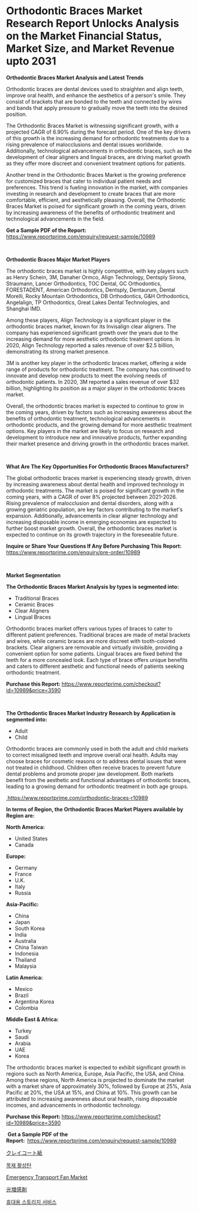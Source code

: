 <p><h1>Orthodontic Braces Market Research Report Unlocks Analysis on the Market Financial Status, Market Size, and Market Revenue upto 2031</h1></p><p><strong>Orthodontic Braces Market Analysis and Latest Trends</strong></p>
<p><p>Orthodontic braces are dental devices used to straighten and align teeth, improve oral health, and enhance the aesthetics of a person's smile. They consist of brackets that are bonded to the teeth and connected by wires and bands that apply pressure to gradually move the teeth into the desired position.</p><p>The Orthodontic Braces Market is witnessing significant growth, with a projected CAGR of 6.90% during the forecast period. One of the key drivers of this growth is the increasing demand for orthodontic treatments due to a rising prevalence of malocclusions and dental issues worldwide. Additionally, technological advancements in orthodontic braces, such as the development of clear aligners and lingual braces, are driving market growth as they offer more discreet and convenient treatment options for patients.</p><p>Another trend in the Orthodontic Braces Market is the growing preference for customized braces that cater to individual patient needs and preferences. This trend is fueling innovation in the market, with companies investing in research and development to create braces that are more comfortable, efficient, and aesthetically pleasing. Overall, the Orthodontic Braces Market is poised for significant growth in the coming years, driven by increasing awareness of the benefits of orthodontic treatment and technological advancements in the field.</p></p>
<p><strong>Get a Sample PDF of the Report:&nbsp;</strong> <a href="https://www.reportprime.com/enquiry/request-sample/10989">https://www.reportprime.com/enquiry/request-sample/10989</a></p>
<p>&nbsp;</p>
<p><strong>Orthodontic Braces Major Market Players</strong></p>
<p><p>The orthodontic braces market is highly competitive, with key players such as Henry Schein, 3M, Danaher Ormco, Align Technology, Dentsply Sirona, Straumann, Lancer Orthodontics, TOC Dental, GC Orthodontics, FORESTADENT, American Orthodontics, Dentsply, Dentaurum, Dental Morelli, Rocky Mountain Orthodontics, DB Orthodontics, G&H Orthodontics, Angelalign, TP Orthodontics, Great Lakes Dental Technologies, and Shanghai IMD.</p><p>Among these players, Align Technology is a significant player in the orthodontic braces market, known for its Invisalign clear aligners. The company has experienced significant growth over the years due to the increasing demand for more aesthetic orthodontic treatment options. In 2020, Align Technology reported a sales revenue of over $2.5 billion, demonstrating its strong market presence.</p><p>3M is another key player in the orthodontic braces market, offering a wide range of products for orthodontic treatment. The company has continued to innovate and develop new products to meet the evolving needs of orthodontic patients. In 2020, 3M reported a sales revenue of over $32 billion, highlighting its position as a major player in the orthodontic braces market.</p><p>Overall, the orthodontic braces market is expected to continue to grow in the coming years, driven by factors such as increasing awareness about the benefits of orthodontic treatment, technological advancements in orthodontic products, and the growing demand for more aesthetic treatment options. Key players in the market are likely to focus on research and development to introduce new and innovative products, further expanding their market presence and driving growth in the orthodontic braces market.</p></p>
<p>&nbsp;</p>
<p><strong>What Are The Key Opportunities For Orthodontic Braces Manufacturers?</strong></p>
<p><p>The global orthodontic braces market is experiencing steady growth, driven by increasing awareness about dental health and improved technology in orthodontic treatments. The market is poised for significant growth in the coming years, with a CAGR of over 8% projected between 2021-2026. Rising prevalence of malocclusion and dental disorders, along with a growing geriatric population, are key factors contributing to the market's expansion. Additionally, advancements in clear aligner technology and increasing disposable income in emerging economies are expected to further boost market growth. Overall, the orthodontic braces market is expected to continue on its growth trajectory in the foreseeable future.</p></p>
<p><strong>Inquire or Share Your Questions If Any Before Purchasing This Report:</strong> <a href="https://www.reportprime.com/enquiry/pre-order/10989">https://www.reportprime.com/enquiry/pre-order/10989</a></p>
<p>&nbsp;</p>
<p><strong>Market Segmentation</strong></p>
<p><strong>The Orthodontic Braces Market Analysis by types is segmented into:</strong></p>
<p><ul><li>Traditional Braces</li><li>Ceramic Braces</li><li>Clear Aligners</li><li>Lingual Braces</li></ul></p>
<p><p>Orthodontic braces market offers various types of braces to cater to different patient preferences. Traditional braces are made of metal brackets and wires, while ceramic braces are more discreet with tooth-colored brackets. Clear aligners are removable and virtually invisible, providing a convenient option for some patients. Lingual braces are fixed behind the teeth for a more concealed look. Each type of brace offers unique benefits and caters to different aesthetic and functional needs of patients seeking orthodontic treatment.</p></p>
<p><strong>Purchase this Report:&nbsp;</strong><a href="https://www.reportprime.com/checkout?id=10989&price=3590">https://www.reportprime.com/checkout?id=10989&price=3590</a></p>
<p>&nbsp;</p>
<p><strong>The Orthodontic Braces Market Industry Research by Application is segmented into:</strong></p>
<p><ul><li>Adult</li><li>Child</li></ul></p>
<p><p>Orthodontic braces are commonly used in both the adult and child markets to correct misaligned teeth and improve overall oral health. Adults may choose braces for cosmetic reasons or to address dental issues that were not treated in childhood. Children often receive braces to prevent future dental problems and promote proper jaw development. Both markets benefit from the aesthetic and functional advantages of orthodontic braces, leading to a growing demand for orthodontic treatment in both age groups.</p></p>
<p><a href="https://www.reportprime.com/orthodontic-braces-r10989">&nbsp;https://www.reportprime.com/orthodontic-braces-r10989</a></p>
<p><strong>In terms of Region, the Orthodontic Braces Market Players available by Region are:</strong></p>
<p>
    <p> <strong> North America: </strong>
        <ul>
            <li>United States</li>
            <li>Canada</li>
        </ul>
        </p> 
    <p> <strong> Europe: </strong>
        <ul>
            <li>Germany</li>
            <li>France</li>
            <li>U.K.</li>
            <li>Italy</li>
            <li>Russia</li>
        </ul>
        </p> 
    <p> <strong> Asia-Pacific: </strong>
        <ul>
            <li>China</li>
            <li>Japan</li>
            <li>South Korea</li>
            <li>India</li>
            <li>Australia</li>
            <li>China Taiwan</li>
            <li>Indonesia</li>
            <li>Thailand</li>
            <li>Malaysia</li>
        </ul>
        </p> 
    <p> <strong> Latin America: </strong>
        <ul>
            <li>Mexico</li>
            <li>Brazil</li>
            <li>Argentina Korea</li>
            <li>Colombia</li>
        </ul>
        </p> 
    <p> <strong> Middle East & Africa: </strong>
        <ul>
            <li>Turkey</li>
            <li>Saudi</li>
            <li>Arabia</li>
            <li>UAE</li>
            <li>Korea</li>
        </ul>
    </p>
    </p>
<p><p>The orthodontic braces market is expected to exhibit significant growth in regions such as North America, Europe, Asia Pacific, the USA, and China. Among these regions, North America is projected to dominate the market with a market share of approximately 30%, followed by Europe at 25%, Asia Pacific at 20%, the USA at 15%, and China at 10%. This growth can be attributed to increasing awareness about oral health, rising disposable incomes, and advancements in orthodontic technology.</p></p>
<p><strong>Purchase this Report: </strong><a href="https://www.reportprime.com/checkout?id=10989&price=3590">https://www.reportprime.com/checkout?id=10989&price=3590</a></p>
<p>&nbsp;<strong>Get a Sample PDF of the Report:&nbsp;&nbsp;</strong><a href="https://www.reportprime.com/enquiry/request-sample/10989">https://www.reportprime.com/enquiry/request-sample/10989</a></p>
<p><strong></strong></p>
<p><p><a href="https://medium.com/@annchovey1988/%E7%B2%98%E5%9C%9F%E3%82%B3%E3%83%BC%E3%83%88%E7%B4%99%E5%B8%82%E5%A0%B4%E3%81%AE%E3%83%A1%E3%83%88%E3%83%AA%E3%82%AF%E3%82%B9%E3%82%92%E8%A7%A3%E8%AA%AD%E3%81%99%E3%82%8B-%E5%B8%82%E5%A0%B4%E3%82%B7%E3%82%A7%E3%82%A2-%E3%83%88%E3%83%AC%E3%83%B3%E3%83%89-%E6%88%90%E9%95%B7%E3%83%91%E3%82%BF%E3%83%BC%E3%83%B3-ae66c6938a37">クレイコート紙</a></p><p><a href="https://github.com/Elenrrera7685/Market-Research-Report-List-1/blob/main/551724622252.md">목재 활성탄</a></p><p><a href="https://github.com/Whitneyboyettebo9kiw7yr13/Market-Research-Report-List-2/blob/main/emergency-transport-fan-market.md">Emergency Transport Fan Market</a></p><p><a href="https://github.com/ReyesKohler20231/Market-Research-Report-List-1/blob/main/530633124300.md">光増感剤</a></p><p><a href="https://medium.com/@emmamoy1/%ED%9C%B4%EB%8C%80%EC%9A%A9-%EC%A0%80%EC%9E%A5-%EC%84%9C%EB%B9%84%EC%8A%A4-%EC%8B%9C%EC%9E%A5-%EC%A1%B0%EC%82%AC-%EB%B3%B4%EA%B3%A0%EC%84%9C-2024%EB%85%84%EB%B6%80%ED%84%B0-2031%EB%85%84%EA%B9%8C%EC%A7%80%EC%9D%98-%EC%97%AD%EC%82%AC-%EB%B0%8F-%EC%98%88%EC%B8%A1-1b213cf34144">휴대용 스토리지 서비스</a></p></p>